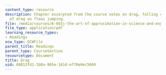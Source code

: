 ```yaml
---
content_type: resource
description: Chapter excerpted from the course notes on drag, falling cones, and effect
  of drag on fleas jumping.
file: /media/courses/6-055j-the-art-of-approximation-in-science-and-engineering-spring-2008/68813fd11b8a965e161def70e0ec5604_feb29.pdf
file_type: application/pdf
learning_resource_types:
- Readings
ocw_type: OCWFile
parent_title: Readings
parent_type: CourseSection
resourcetype: Document
title: Drag
uid: 68813fd1-1b8a-965e-161d-ef70e0ec5604
---
```

